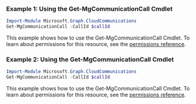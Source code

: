 ### Example 1: Using the Get-MgCommunicationCall Cmdlet
```powershell
Import-Module Microsoft.Graph.CloudCommunications
Get-MgCommunicationCall -CallId $callId
```
This example shows how to use the Get-MgCommunicationCall Cmdlet.
To learn about permissions for this resource, see the [permissions reference](/graph/permissions-reference).
### Example 2: Using the Get-MgCommunicationCall Cmdlet
```powershell
Import-Module Microsoft.Graph.CloudCommunications
Get-MgCommunicationCall -CallId $callId
```
This example shows how to use the Get-MgCommunicationCall Cmdlet.
To learn about permissions for this resource, see the [permissions reference](/graph/permissions-reference).

